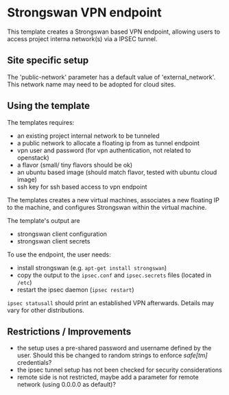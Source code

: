 # Strongswan VPN endpoint

This template creates a Strongswan based VPN endpoint, allowing users to access project interna network(s) via a IPSEC tunnel.

## Site specific setup

The 'public-network' parameter has a default value of 'external_network'. This network name may need to be adopted for cloud sites.

## Using the template

The templates requires:

  * an existing project internal network to be tunneled
  * a public network to allocate a floating ip from as tunnel endpoint
  * vpn user and password (for vpn authentication, not related to openstack)
  * a flavor (small/ tiny flavors should be ok)
  * an ubuntu based image (should match flavor, tested with ubuntu cloud image)
  * ssh key for ssh based access to vpn endpoint

The templates creates a new virtual machines, associates a new floating IP to the machine, and configures Strongswan within the virtual machine.

The template's output are

  * strongswan client configuration
  * strongswan client secrets

To use the endpoint, the user needs:

  * install strongswan (e.g. `apt-get install strongswan`)
  * copy the output to the `ipsec.conf` and `ipsec.secrets` files (located in `/etc`)
  * restart the ipsec daemon (`ipsec restart`)

`ipsec statusall` should print an established VPN afterwards. Details may vary for other distributions.

## Restrictions / Improvements

  * the setup uses a pre-shared password and username defined by the user. Should this be changed to random strings to enforce *safe[tm]* credentials?
  * the ipsec tunnel setup has not been checked for security considerations
  * remote side is not restricted, maybe add a parameter for remote network (using 0.0.0.0 as default)?
